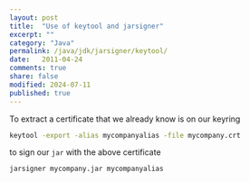 ```yaml
---
layout: post
title:  "Use of keytool and jarsigner"
excerpt: ""
category: "Java"
permalink: /java/jdk/jarsigner/keytool/
date:   2011-04-24
comments: true
share: false
modified: 2024-07-11
published: true
---
```


To extract a certificate that we already know is on our keyring

```bash
keytool -export -alias mycompanyalias -file mycompany.crt
```

to sign our `jar` with the above certificate

```bash
jarsigner mycompany.jar mycompanyalias
```
